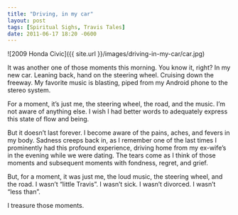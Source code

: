 ```yaml
---
title: "Driving, in my car"
layout: post
tags: [Spiritual Sighs, Travis Tales]
date: 2011-06-17 18:20 -0600
---
```


![2009 Honda Civic]({{ site.url }}/images/driving-in-my-car/car.jpg)

It was another one of those moments this morning.  You know it, right?  In my new car.  Leaning back, hand on the steering wheel.  Cruising down the freeway.  My favorite music is blasting, piped from my Android phone to the stereo system.

For a moment, it’s just me, the steering wheel, the road, and the music.  I’m not aware of anything else.  I wish I had better words to adequately express this state of flow and being.

But it doesn’t last forever.  I become aware of the pains, aches, and fevers in my body.  Sadness creeps back in, as I remember one of the last times I prominently had this profound experience, driving home from my ex-wife’s in the evening while we were dating.  The tears come as I think of those moments and subsequent moments with fondness, regret, and grief.

But, for a moment, it was just me, the loud music, the steering wheel, and the road.  I wasn’t “little Travis”.  I wasn’t sick.  I wasn’t divorced.  I wasn’t “less than”.

I treasure those moments.
